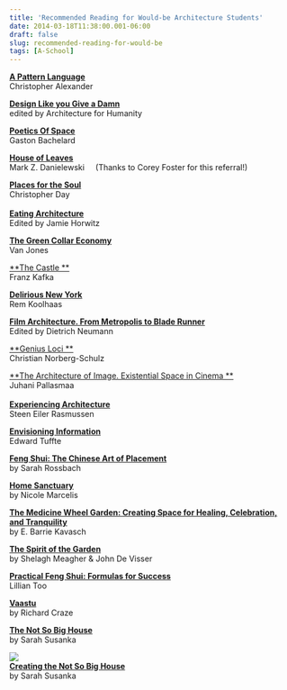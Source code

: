 ```yaml
---
title: 'Recommended Reading for Would-be Architecture Students'
date: 2014-03-18T11:38:00.001-06:00
draft: false
slug: recommended-reading-for-would-be
tags: [A-School]
---
```


[**A Pattern Language**](http://www.amazon.com/gp/product/0195019199/ref=as_li_qf_sp_asin_il_tl?ie=UTF8&camp=1789&creative=9325&creativeASIN=0195019199&linkCode=as2&tag=archinia-20&linkId=RGURNN5AE4XWNA3T)  
Christopher Alexander  
  
[**Design Like you Give a Damn**](http://www.amazon.com/gp/product/1933045256/ref=as_li_qf_sp_asin_il_tl?ie=UTF8&camp=1789&creative=9325&creativeASIN=1933045256&linkCode=as2&tag=archinia-20&linkId=LBDRSYHFMRSIYNEA)  
edited by Architecture for Humanity  
  
[**Poetics Of Space**](http://www.amazon.com/gp/product/0807064734/ref=as_li_qf_sp_asin_il_tl?ie=UTF8&camp=1789&creative=9325&creativeASIN=0807064734&linkCode=as2&tag=archinia-20&linkId=B5APRL7KSID5KGKY)  
Gaston Bachelard  
  
[**House of Leaves**](http://www.amazon.com/gp/product/0375703764/ref=as_li_qf_sp_asin_il_tl?ie=UTF8&camp=1789&creative=9325&creativeASIN=0375703764&linkCode=as2&tag=archinia-20&linkId=MS6GLBLUX7O45AK4)  
Mark Z. Danielewski     (Thanks to Corey Foster for this referral!)  
  
[**Places for the Soul**](http://www.amazon.com/gp/product/0750659017/ref=as_li_qf_sp_asin_il_tl?ie=UTF8&camp=1789&creative=9325&creativeASIN=0750659017&linkCode=as2&tag=archinia-20&linkId=KDFWVUVWYBA3VHFA)  
Christopher Day  
   
[**Eating Architecture**](http://www.amazon.com/gp/product/0262582678/ref=as_li_qf_sp_asin_il_tl?ie=UTF8&camp=1789&creative=9325&creativeASIN=0262582678&linkCode=as2&tag=archinia-20&linkId=W5E5CICYKRSSDXCR)  
Edited by Jamie Horwitz  
  
[**The Green Collar Economy**](http://www.amazon.com/gp/product/0061650765/ref=as_li_qf_sp_asin_il_tl?ie=UTF8&camp=1789&creative=9325&creativeASIN=0061650765&linkCode=as2&tag=archinia-20&linkId=L6ZV7L5C4HHPH43T)  
Van Jones  
  
[**The Castle **](http://www.amazon.com/gp/product/0805211063/ref=as_li_qf_sp_asin_il_tl?ie=UTF8&camp=1789&creative=9325&creativeASIN=0805211063&linkCode=as2&tag=archinia-20&linkId=RYP2BSFQ73PQCQNS)  
Franz Kafka  
  
[**Delirious New York**](http://www.amazon.com/gp/product/1885254008/ref=as_li_qf_sp_asin_il_tl?ie=UTF8&camp=1789&creative=9325&creativeASIN=1885254008&linkCode=as2&tag=archinia-20&linkId=Y753JINFXROZUZ3U)  
Rem Koolhaas  
  
[**Film Architecture. From Metropolis to Blade Runner**](http://www.amazon.com/gp/product/3791321633/ref=as_li_qf_sp_asin_il_tl?ie=UTF8&camp=1789&creative=9325&creativeASIN=3791321633&linkCode=as2&tag=archinia-20&linkId=HFFQDNIJ4X7N62S6)  
Edited by Dietrich Neumann  
  
[**Genius Loci **](http://www.amazon.com/gp/product/0847802876/ref=as_li_qf_sp_asin_il_tl?ie=UTF8&camp=1789&creative=9325&creativeASIN=0847802876&linkCode=as2&tag=archinia-20&linkId=HEZXNC5J2PG7I2MH)  
Christian Norberg-Schulz  
  
[**The Architecture of Image. Existential Space in Cinema **](http://www.amazon.com/gp/product/9516826288/ref=as_li_qf_sp_asin_il_tl?ie=UTF8&camp=1789&creative=9325&creativeASIN=9516826288&linkCode=as2&tag=archinia-20&linkId=5K66H5HOZSQMZ4RN)  
Juhani Pallasmaa  
[  
](http://www.amazon.com/gp/product/0262680025/ref=as_li_qf_sp_asin_il_tl?ie=UTF8&camp=1789&creative=9325&creativeASIN=0262680025&linkCode=as2&tag=archinia-20&linkId=Q42GXGD3ALJZLTGO)[**Experiencing Architecture**](http://www.amazon.com/gp/product/0262680025/ref=as_li_qf_sp_asin_il_tl?ie=UTF8&camp=1789&creative=9325&creativeASIN=0262680025&linkCode=as2&tag=archinia-20&linkId=Q42GXGD3ALJZLTGO)  
Steen Eiler Rasmussen  
  
[**Envisioning Information**](http://www.amazon.com/gp/product/0961392118/ref=as_li_qf_sp_asin_il_tl?ie=UTF8&camp=1789&creative=9325&creativeASIN=0961392118&linkCode=as2&tag=archinia-20&linkId=4CPTECO4N64GBXAT)  
Edward Tuffte  
  
[**Feng Shui: The Chinese Art of Placement**](http://www.amazon.com/gp/product/0140193537/ref=as_li_qf_sp_asin_il_tl?ie=UTF8&camp=1789&creative=9325&creativeASIN=0140193537&linkCode=as2&tag=archinia-20&linkId=4BSK6KITNK5KK3OA)  
by Sarah Rossbach  
  
[**Home Sanctuary**](http://www.amazon.com/gp/product/0809224895/ref=as_li_qf_sp_asin_il_tl?ie=UTF8&camp=1789&creative=9325&creativeASIN=0809224895&linkCode=as2&tag=archinia-20&linkId=MOMQUDXAHZP2NHGW)  
by Nicole Marcelis  
  
[**The Medicine Wheel Garden: Creating Space for Healing, Celebration, and Tranquility**](http://www.amazon.com/gp/product/0553380893/ref=as_li_qf_sp_asin_il_tl?ie=UTF8&camp=1789&creative=9325&creativeASIN=0553380893&linkCode=as2&tag=archinia-20&linkId=N6VYRA4EYRPC4YCT)  
by E. Barrie Kavasch  
  
  
[**The Spirit of the Garden**](http://www.amazon.com/gp/product/1550461087/ref=as_li_qf_sp_asin_il_tl?ie=UTF8&camp=1789&creative=9325&creativeASIN=1550461087&linkCode=as2&tag=archinia-20&linkId=474CWLDKA5IOMZDH)  
by Shelagh Meagher & John De Visser  
  
[**Practical Feng Shui: Formulas for Success**](http://www.amazon.com/gp/product/1862045631/ref=as_li_qf_sp_asin_il_tl?ie=UTF8&camp=1789&creative=9325&creativeASIN=1862045631&linkCode=as2&tag=archinia-20&linkId=5WFXBSATZXO476HG)  
Lillian Too  
  
[**Vaastu**](http://www.amazon.com/gp/product/1842227858/ref=as_li_qf_sp_asin_il_tl?ie=UTF8&camp=1789&creative=9325&creativeASIN=1842227858&linkCode=as2&tag=archinia-20&linkId=VLPW4PZMRV76GYTB)  
by Richard Craze  
  
[**The Not So Big House**](http://www.amazon.com/gp/product/1600851509/ref=as_li_qf_sp_asin_il_tl?ie=UTF8&camp=1789&creative=9325&creativeASIN=1600851509&linkCode=as2&tag=archinia-20&linkId=2QCSPIHZWE3V3B6C)  
by Sarah Susanka  
  
![](https://encrypted-tbn1.gstatic.com/images?q=tbn:ANd9GcSIei_9JGrDPDGrajqgBV-FQ7BX1St_hedNV_DSRrDo6uDylJ-ahttps://encrypted-tbn1.gstatic.com/images?q=tbn:ANd9GcSIei_9JGrDPDGrajqgBV-FQ7BX1St_hedNV_DSRrDo6uDylJ-a)  
[**Creating the Not So Big House**](http://www.amazon.com/gp/product/1561586056/ref=as_li_qf_sp_asin_il_tl?ie=UTF8&camp=1789&creative=9325&creativeASIN=1561586056&linkCode=as2&tag=archinia-20&linkId=DO3OKU3432YTIIQE)  
by Sarah Susanka